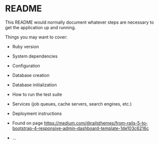 # README

This README would normally document whatever steps are necessary to get the
application up and running.

Things you may want to cover:

* Ruby version

* System dependencies

* Configuration

* Database creation

* Database initialization

* How to run the test suite

* Services (job queues, cache servers, search engines, etc.)

* Deployment instructions

* Found on page https://medium.com/@railsthemes/from-rails-5-to-bootstrap-4-responsive-admin-dashboard-template-1de103c6216c

* ...
